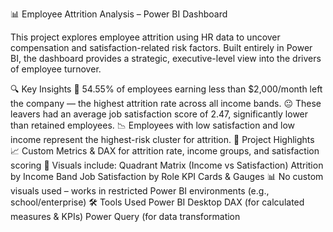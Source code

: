 📊 Employee Attrition Analysis – Power BI Dashboard

This project explores employee attrition using HR data to uncover compensation and satisfaction-related risk factors. Built entirely in Power BI, the dashboard provides a strategic, executive-level view into the drivers of employee turnover.

🔍 Key Insights
💸 54.55% of employees earning less than $2,000/month left the company — the highest attrition rate across all income bands.
😐 These leavers had an average job satisfaction score of 2.47, significantly lower than retained employees.
📉 Employees with low satisfaction and low income represent the highest-risk cluster for attrition.
📂 Project Highlights
📈 Custom Metrics & DAX for attrition rate, income groups, and satisfaction scoring
🎯 Visuals include:
Quadrant Matrix (Income vs Satisfaction)
Attrition by Income Band
Job Satisfaction by Role
KPI Cards & Gauges
📊 No custom visuals used – works in restricted Power BI environments (e.g., school/enterprise)
🛠️ Tools Used
Power BI Desktop
DAX (for calculated measures & KPIs)
Power Query (for data transformation
